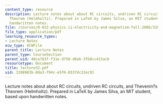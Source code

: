```yaml
---
content_type: resource
description: Lecture notes about about RC circuits, undriven RC circuits, and Thevenin?s
  Theorem (Helmholtz). Prepared in LaTeX by James Silva, an MIT student, based upon
  handwritten notes.
file: /courses/8-022-physics-ii-electricity-and-magnetism-fall-2006/3208983b0da3f94ce5f60337dc32ec91_lecture32.pdf
file_type: application/pdf
learning_resource_types:
- Lecture Notes
ocw_type: OCWFile
parent_title: Lecture Notes
parent_type: CourseSection
parent_uid: 40ce783f-f31e-d750-d8ab-3fb0cc415acb
resourcetype: Document
title: lecture32.pdf
uid: 3208983b-0da3-f94c-e5f6-0337dc32ec91
---
```

Lecture notes about about RC circuits, undriven RC circuits, and Thevenin?s Theorem (Helmholtz). Prepared in LaTeX by James Silva, an MIT student, based upon handwritten notes.

